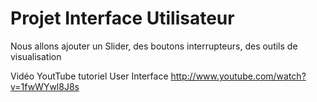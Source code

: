 # Projet Interface Utilisateur #


Nous allons ajouter un Slider, des boutons interrupteurs, des outils de visualisation


Vidéo YoutTube tutoriel User Interface
http://www.youtube.com/watch?v=1fwWYwl8J8s
